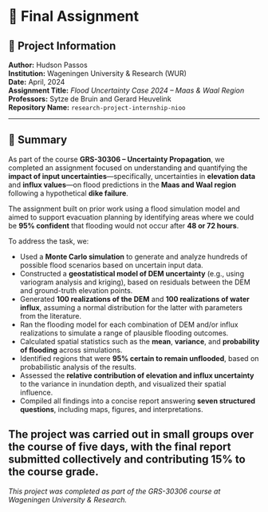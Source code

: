 # 🌿 Final Assignment

## 📄 Project Information

**Author:** Hudson Passos  
**Institution:** Wageningen University & Research (WUR)  
**Date:** April, 2024  
**Assignment Title:** *Flood Uncertainty Case 2024 – Maas & Waal Region*  
**Professors:** Sytze de Bruin and Gerard Heuvelink  
**Repository Name:** `research-project-internship-nioo`

---

## 🧭 Summary

As part of the course **GRS-30306 – Uncertainty Propagation**, we completed an assignment focused on understanding and quantifying the **impact of input uncertainties**—specifically, uncertainties in **elevation data** and **influx values**—on flood predictions in the **Maas and Waal region** following a hypothetical **dike failure**.

The assignment built on prior work using a flood simulation model and aimed to support evacuation planning by identifying areas where we could be **95% confident** that flooding would not occur after **48 or 72 hours**.

To address the task, we:

- Used a **Monte Carlo simulation** to generate and analyze hundreds of possible flood scenarios based on uncertain input data.
- Constructed a **geostatistical model of DEM uncertainty** (e.g., using variogram analysis and kriging), based on residuals between the DEM and ground-truth elevation points.
- Generated **100 realizations of the DEM** and **100 realizations of water influx**, assuming a normal distribution for the latter with parameters from the literature.
- Ran the flooding model for each combination of DEM and/or influx realizations to simulate a range of plausible flooding outcomes.
- Calculated spatial statistics such as the **mean**, **variance**, and **probability of flooding** across simulations.
- Identified regions that were **95% certain to remain unflooded**, based on probabilistic analysis of the results.
- Assessed the **relative contribution of elevation and influx uncertainty** to the variance in inundation depth, and visualized their spatial influence.
- Compiled all findings into a concise report answering **seven structured questions**, including maps, figures, and interpretations.

The project was carried out in small groups over the course of **five days**, with the final report submitted collectively and contributing **15%** to the course grade.  
---
_This project was completed as part of the GRS-30306 course at Wageningen University & Research._


